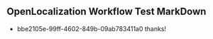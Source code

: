 ## OpenLocalization Workflow Test MarkDown
* bbe2105e-99ff-4602-849b-09ab783411a0 
thanks!<!--HONumber=Mar16_HO2-->
